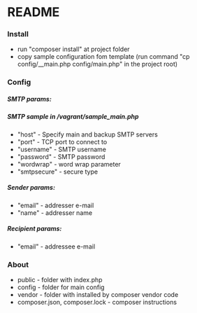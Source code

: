 # **README**

### **Install**

- run "composer install" at project folder
- copy sample configuration fom template (run command "cp config/__main.php config/main.php" in the project root)

### **Config**

##### _SMTP params:_
##### _SMTP sample in /vagrant/sample_main.php_
   
- "host" - Specify main and backup SMTP servers
- "port" - TCP port to connect to
- "username" - SMTP username
- "password" - SMTP password
- "wordwrap" - word wrap parameter
- "smtpsecure" - secure type 

##### _Sender params:_
- "email" - addresser e-mail
- "name" - addresser name
   	
##### _Recipient params:_
   	
- "email" - addressee e-mail
   	  	
### **About**

- public - folder with index.php
- config - folder for main config
- vendor - folder with installed by composer vendor code
- composer.json, composer.lock - composer instructions
##
